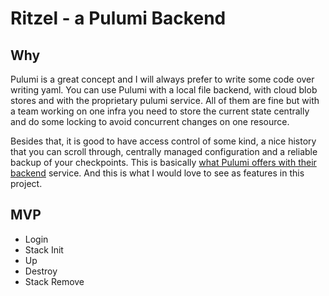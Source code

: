 # Ritzel - a Pulumi Backend

## Why

Pulumi is a great concept and I will always prefer to write some code over writing yaml.
You can use Pulumi with a local file backend, with cloud blob stores and with the 
proprietary pulumi service. All of them are fine but with a team working on one infra
you need to store the current state centrally and do some locking to avoid concurrent
changes on one resource.

Besides that, it is good to have access control of some kind, a nice history that
you can scroll through, centrally managed configuration and a reliable
backup of your checkpoints. This is basically [what Pulumi offers with their backend](https://www.pulumi.com/docs/intro/concepts/state/#pulumi-service-backend-features)
service. And this is what I would love to see as features in this project.

## MVP

- Login
- Stack Init
- Up
- Destroy
- Stack Remove
